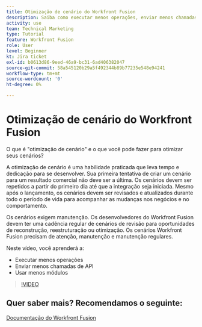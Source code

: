 ```yaml
---
title: Otimização de cenário do Workfront Fusion
description: Saiba como executar menos operações, enviar menos chamadas de API e usar menos módulos, tudo em [!DNL Adobe Workfront Fusion].
activity: use
team: Technical Marketing
type: Tutorial
feature: Workfront Fusion
role: User
level: Beginner
kt: Jira ticket
exl-id: b0613d86-9eed-46a9-bc31-6ad406382047
source-git-commit: 58a545120b29a5f492344b89b77235e548e94241
workflow-type: tm+mt
source-wordcount: '0'
ht-degree: 0%

---
```


# Otimização de cenário do Workfront Fusion

O que é &quot;otimização de cenário&quot; e o que você pode fazer para otimizar seus cenários?

A otimização de cenário é uma habilidade praticada que leva tempo e dedicação para se desenvolver. Sua primeira tentativa de criar um cenário para um resultado comercial não deve ser a última. Os cenários devem ser repetidos a partir do primeiro dia até que a integração seja iniciada. Mesmo após o lançamento, os cenários devem ser revisados e atualizados durante todo o período de vida para acompanhar as mudanças nos negócios e no comportamento.

Os cenários exigem manutenção. Os desenvolvedores do Workfront Fusion devem ter uma cadência regular de cenários de revisão para oportunidades de reconstrução, reestruturação ou otimização. Os cenários Workfront Fusion precisam de atenção, manutenção e manutenção regulares.

Neste vídeo, você aprenderá a:

* Executar menos operações
* Enviar menos chamadas de API
* Usar menos módulos

>[!VIDEO](https://video.tv.adobe.com/v/335313/?quality=12)

## Quer saber mais? Recomendamos o seguinte:

[Documentação do Workfront Fusion](https://experienceleague.adobe.com/docs/workfront/using/adobe-workfront-fusion/workfront-fusion-2.html?lang=en)
